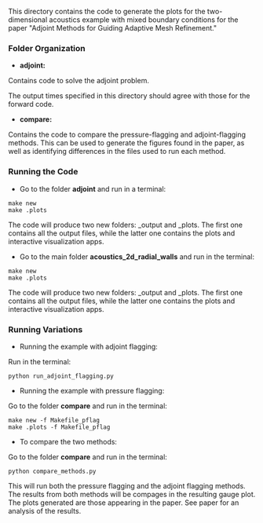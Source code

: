 This directory contains the code to generate the plots for the
two-dimensional acoustics example with mixed boundary conditions
for the paper "Adjoint Methods for Guiding Adaptive Mesh Refinement."

### Folder Organization
* **adjoint:**

Contains code to solve the adjoint problem.

The output times specified in this directory should agree with those for the
forward code. 

* **compare:**

Contains the code to compare the pressure-flagging and adjoint-flagging methods. This can be used to generate the figures found in the paper, as well as identifying differences in the files used to run each method.

### Running the Code

* Go to the folder **adjoint** and run in a terminal:

```
make new
make .plots
```

The code will produce two new folders: _output and _plots. 
The first one contains all the output files, while the latter one contains the plots and interactive 
visualization apps.

* Go to the main folder **acoustics_2d_radial_walls** and run in the terminal:

```
make new
make .plots
```

The code will produce two new folders: _output and _plots. 
The first one contains all the output files, while the latter one contains the plots and interactive 
visualization apps.

### Running Variations

* Running the example with adjoint flagging:

Run in the terminal:

```
python run_adjoint_flagging.py
```

* Running the example with pressure flagging:

Go to the folder **compare** and run in the terminal:

```
make new -f Makefile_pflag
make .plots -f Makefile_pflag
```

* To compare the two methods:

Go to the folder **compare** and run in the terminal:

```
python compare_methods.py
```

This will run both the pressure flagging and the adjoint flagging methods. The results from both methods will be compages in the resulting gauge plot. The plots generated are those appearing in the paper. See paper for an analysis of the results. 


